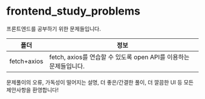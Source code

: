 # frontend_study_problems

프론트엔드를 공부하기 위한 문제들입니다.

| 폴더        | 정보                                                              |
| ----------- | ----------------------------------------------------------------- |
| fetch+axios | fetch, axios를 연습할 수 있도록 open API를 이용하는 문제들입니다. |

문제풀이의 오류, 가독성이 떨어지는 설명, 더 좋은/간결한 풀이, 더 깔끔한 UI 등 모든 제안사항을 환영합니다!
